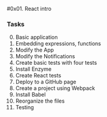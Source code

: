 #0x01. React intro


### Tasks
0. Basic application 
1. Embedding expressions, functions 
2. Modify the App 
3. Modify the Notifications 
4. Create basic tests with four tests 
5. Install Enzyme 
6. Create React tests 
7. Deploy to a GitHub page 
8. Create a project using Webpack 
9. Install Babel 
10. Reorganize the files 
11. Testing 

